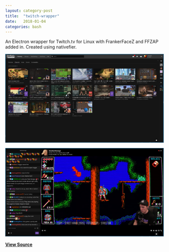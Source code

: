 ```yaml
---
layout: category-post
title:  "twitch-wrapper"
date:   2018-01-04
categories: bash
---
```


An Electron wrapper for Twitch.tv for Linux with FrankerFaceZ and FFZAP added in.  Created using nativefier.

![Screenshot](https://raw.githubusercontent.com/simoniz0r/twitch-wrapper/master/Screenshot.png)

![Screenshot2](https://raw.githubusercontent.com/simoniz0r/twitch-wrapper/master/Screenshot2.png)

**[View Source](https://github.com/simoniz0r/twitch-wrapper)**